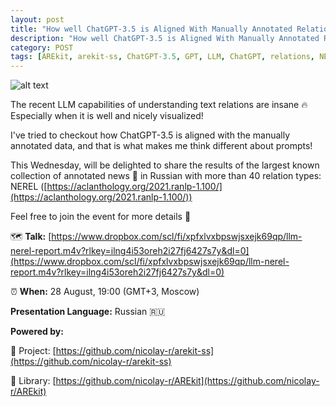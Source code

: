 ```yaml
---
layout: post
title: "How well ChatGPT-3.5 is Aligned With Manually Annotated Relations in Mass-Media News"
description: "How well ChatGPT-3.5 is Aligned With Manually Annotated Relations in Mass-Media News"
category: POST
tags: [AREkit, arekit-ss, ChatGPT-3.5, GPT, LLM, ChatGPT, relations, NEREL, dataset, analysis, reasoning, sampling]
---
```


![alt text](https://github.com/nicolay-r/blog/assets/14871187/2f59ff36-481e-450e-8c59-c7c4f3efd822)

<!--more-->

The recent LLM capabilities of understanding text relations are insane 🔥 
Especially when it is well and nicely visualized!

I've tried to checkout how ChatGPT-3.5 is aligned with the manually annotated data, and that is what makes me think different about prompts!

This Wednesday, will be delighted to share the results of the largest known collection of annotated news 📰 in Russian with more than 40 relation types: NEREL 
([https://aclanthology.org/2021.ranlp-1.100/](https://aclanthology.org/2021.ranlp-1.100/))

Feel free to join the event for more details 🙌

🗺 **Talk:** [https://www.dropbox.com/scl/fi/xpfxlvxbpswjsxejk69qp/llm-nerel-report.m4v?rlkey=ilng4i53oreh2i27fj6427s7y&dl=0](https://www.dropbox.com/scl/fi/xpfxlvxbpswjsxejk69qp/llm-nerel-report.m4v?rlkey=ilng4i53oreh2i27fj6427s7y&dl=0)

⏰ **When:** 28 August, 19:00 (GMT+3, Moscow)

**Presentation Language:** Russian 🇷🇺

**Powered by:**

🌟 Project: [https://github.com/nicolay-r/arekit-ss](https://github.com/nicolay-r/arekit-ss)

🌟 Library: [https://github.com/nicolay-r/AREkit](https://github.com/nicolay-r/AREkit)
